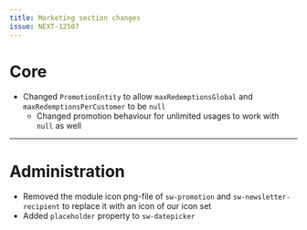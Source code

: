 ```yaml
---
title: Marketing section changes
issue: NEXT-12507
---
```

# Core
*  Changed `PromotionEntity` to allow `maxRedemptionsGlobal` and `maxRedemptionsPerCustomer` to be `null`
    * Changed promotion behaviour for unlimited usages to work with `null` as well
___
# Administration
*  Removed the module icon png-file of `sw-promotion` and `sw-newsletter-recipient` to replace it with an icon of our icon set
*  Added `placeholder` property to `sw-datepicker`